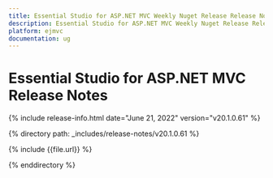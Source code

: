 ```yaml
---
title: Essential Studio for ASP.NET MVC Weekly Nuget Release Release Notes  
description: Essential Studio for ASP.NET MVC Weekly Nuget Release Release Notes  
platform: ejmvc
documentation: ug
---
```


# Essential Studio for ASP.NET MVC  Release Notes  

{% include release-info.html date="June 21, 2022"  version="v20.1.0.61" %} 


{% directory path: _includes/release-notes/v20.1.0.61 %}

{% include {{file.url}} %}

{% enddirectory %}